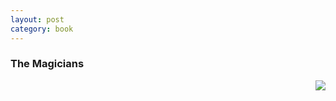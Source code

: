 ```yaml
---
layout: post
category: book
---
```


### The Magicians
<img align="right" src="https://upload.wikimedia.org/wikipedia/en/5/55/TheMagicians.jpg">
